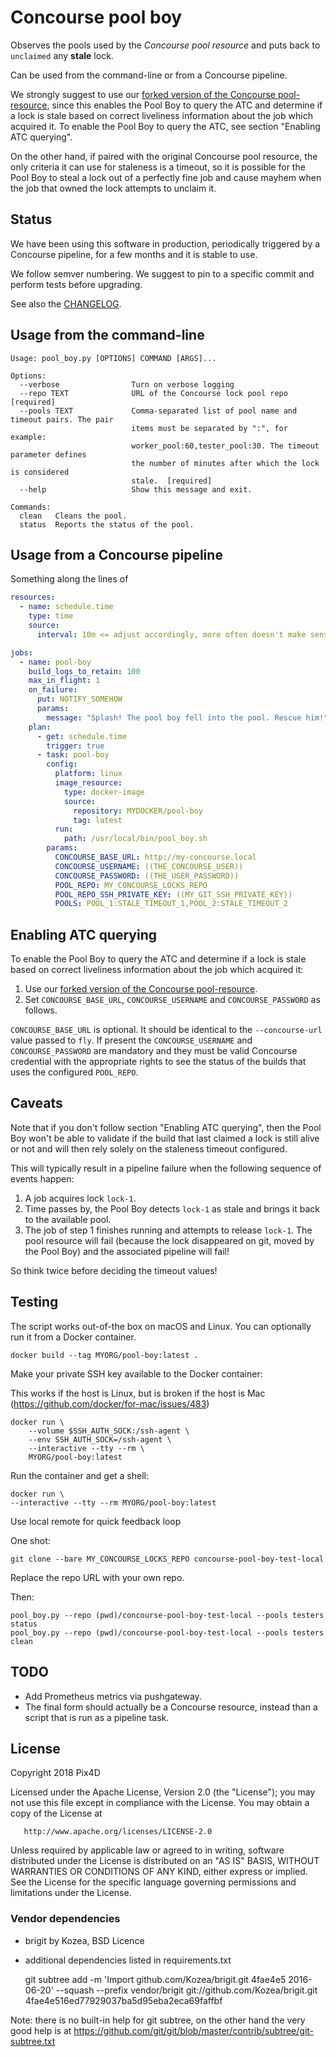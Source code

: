 # Concourse pool boy

Observes the pools used by the *Concourse pool resource* and puts back to `unclaimed` any **stale** lock.

Can be used from the command-line or from a Concourse pipeline.

We strongly suggest to use our [forked version of the Concourse pool-resource], since this enables the Pool Boy to query the ATC and determine if a lock is stale based on correct liveliness information about the job which acquired it. To enable the Pool Boy to query the ATC, see section "Enabling ATC querying".

On the other hand, if paired with the original Concourse pool resource, the only criteria it can use for staleness is a timeout, so it is possible for the Pool Boy to steal a lock out of a perfectly fine job and cause mayhem when the job that owned the lock attempts to unclaim it.

## Status

We have been using this software in production, periodically triggered by a Concourse pipeline, for a few months and it is stable to use.

We follow semver numbering. We suggest to pin to a specific commit and perform tests before upgrading.

See also the [CHANGELOG](CHANGELOG.md).

## Usage from the command-line

```text
Usage: pool_boy.py [OPTIONS] COMMAND [ARGS]...

Options:
  --verbose                Turn on verbose logging
  --repo TEXT              URL of the Concourse lock pool repo  [required]
  --pools TEXT             Comma-separated list of pool name and timeout pairs. The pair
                           items must be separated by ":", for example:
                           worker_pool:60,tester_pool:30. The timeout parameter defines
                           the number of minutes after which the lock is considered
                           stale.  [required]
  --help                   Show this message and exit.

Commands:
  clean   Cleans the pool.
  status  Reports the status of the pool.
```

## Usage from a Concourse pipeline

Something along the lines of

```YAML
resources:
  - name: schedule.time
    type: time
    source:
      interval: 10m <= adjust accordingly, more often doesn't make sense

jobs:
  - name: pool-boy
    build_logs_to_retain: 100
    max_in_flight: 1
    on_failure:
      put: NOTIFY_SOMEHOW
      params:
        message: "Splash! The pool boy fell into the pool. Rescue him!"
    plan:
      - get: schedule.time
        trigger: true
      - task: pool-boy
        config:
          platform: linux
          image_resource:
            type: docker-image
            source:
              repository: MYDOCKER/pool-boy
              tag: latest
          run:
            path: /usr/local/bin/pool_boy.sh
        params:
          CONCOURSE_BASE_URL: http://my-concourse.local
          CONCOURSE_USERNAME: ((THE_CONCOURSE_USER))
          CONCOURSE_PASSWORD: ((THE_USER_PASSWORD))
          POOL_REPO: MY_CONCOURSE_LOCKS_REPO
          POOL_REPO_SSH_PRIVATE_KEY: ((MY_GIT_SSH_PRIVATE_KEY))
          POOLS: POOL_1:STALE_TIMEOUT_1,POOL_2:STALE_TIMEOUT_2
```

## Enabling ATC querying

To enable the Pool Boy to query the ATC and determine if a lock is stale based on correct liveliness information about the job which acquired it:

1. Use our [forked version of the Concourse pool-resource].
2. Set `CONCOURSE_BASE_URL`, `CONCOURSE_USERNAME` and `CONCOURSE_PASSWORD` as follows.

`CONCOURSE_BASE_URL` is optional. It should be identical to the `--concourse-url` value passed to
`fly`. If present the `CONCOURSE_USERNAME` and `CONCOURSE_PASSWORD` are mandatory and they must be
valid Concourse credential with the appropriate rights to see the status of the builds that uses
the configured `POOL_REPO`.

## Caveats

Note that if you don't follow section "Enabling ATC querying", then the Pool Boy won't be able to validate if the build that last claimed a lock is still alive or not and will then rely solely on the staleness timeout configured.

This will typically result in a pipeline failure when the following sequence of events happen:

1. A job acquires lock `lock-1`.
2. Time passes by, the Pool Boy detects `lock-1` as stale and brings it back to the available pool.
3. The job of step 1 finishes running and attempts to release `lock-1`. The pool resource will fail (because the lock disappeared on git, moved by the Pool Boy) and the associated pipeline will fail!

So think twice before deciding the timeout values!

## Testing

The script works out-of-the box on macOS and Linux. You can optionally run it from a Docker container.

    docker build --tag MYORG/pool-boy:latest .

Make your private SSH key available to the Docker container:

This works if the host is Linux, but is broken if the host is Mac (https://github.com/docker/for-mac/issues/483)

    docker run \
        --volume $SSH_AUTH_SOCK:/ssh-agent \
        --env SSH_AUTH_SOCK=/ssh-agent \
        --interactive --tty --rm \
        MYORG/pool-boy:latest

Run the container and get a shell:

    docker run \
    --interactive --tty --rm MYORG/pool-boy:latest

Use local remote for quick feedback loop

One shot:

    git clone --bare MY_CONCOURSE_LOCKS_REPO concourse-pool-boy-test-local

Replace the repo URL with your own repo.

Then:

    pool_boy.py --repo (pwd)/concourse-pool-boy-test-local --pools testers status
    pool_boy.py --repo (pwd)/concourse-pool-boy-test-local --pools testers clean

## TODO

* Add Prometheus metrics via pushgateway.
* The final form should actually be a Concourse resource, instead than a script that is run as a pipeline task.

## License

Copyright 2018 Pix4D

   Licensed under the Apache License, Version 2.0 (the "License");
   you may not use this file except in compliance with the License.
   You may obtain a copy of the License at

       http://www.apache.org/licenses/LICENSE-2.0

   Unless required by applicable law or agreed to in writing, software
   distributed under the License is distributed on an "AS IS" BASIS,
   WITHOUT WARRANTIES OR CONDITIONS OF ANY KIND, either express or implied.
   See the License for the specific language governing permissions and
   limitations under the License.

### Vendor dependencies

* brigit by Kozea, BSD Licence
* additional dependencies listed in requirements.txt

    git subtree add -m 'Import github.com/Kozea/brigit.git 4fae4e5 2016-06-20' --squash --prefix vendor/brigit git://github.com/Kozea/brigit.git 4fae4e516ed77929037ba5d95eba2eca69faffbf

Note: there is no built-in help for git subtree, on the other hand the very good help is at https://github.com/git/git/blob/master/contrib/subtree/git-subtree.txt


[forked version of the Concourse pool-resource]: https://github.com/Pix4D/pool-resource
